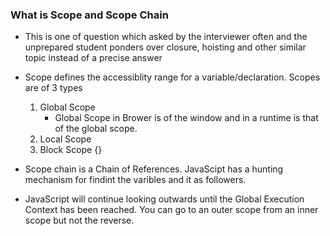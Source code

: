 ### What is Scope and Scope Chain

-   This is one of question which asked by the interviewer often and the unprepared student ponders over closure, hoisting and other similar topic instead of a precise answer

-   Scope defines the accessiblity range for a variable/declaration. Scopes are of 3 types

    1. Global Scope
        - Global Scope in Brower is of the window and in a runtime is that of the global scope.
    2. Local Scope
    3. Block Scope {}

- Scope chain is a Chain of References. JavaScipt has a hunting mechanism for findint the varibles and it as followers.

- JavaScript will continue looking outwards until the Global Execution Context has been reached. You can go to an outer scope from an inner scope but not the reverse.


